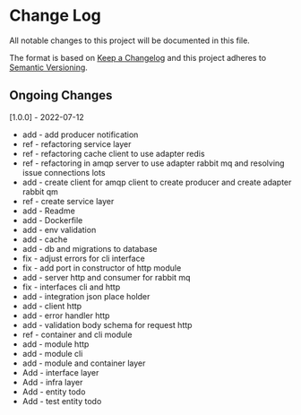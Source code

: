 # Change Log

All notable changes to this project will be documented in this file.

The format is based on [Keep a Changelog](http://keepachangelog.com/)
and this project adheres to [Semantic Versioning](http://semver.org/).

## Ongoing Changes

[1.0.0] - 2022-07-12

- add - add producer notification
- ref - refactoring service layer
- ref - refactoring cache client to use adapter redis
- ref - refactoring in amqp server to use adapter rabbit mq and resolving issue connections lots 
- add - create client for amqp client to create producer and create adapter rabbit qm
- ref - create service layer
- add - Readme
- add - Dockerfile
- add - env validation
- add - cache
- add - db and migrations to database
- fix - adjust errors for cli interface
- fix - add port in constructor of http module
- add - server http and consumer for rabbit mq
- fix - interfaces cli and http
- add - integration json place holder
- add - client http
- add - error handler http
- add - validation body schema for request http
- ref - container and cli module
- add - module http
- add - module cli
- add - module and container layer
- Add - interface layer
- Add - infra layer
- Add - entity todo
- Add - test entity todo
